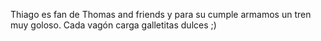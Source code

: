 Thiago es fan de Thomas and friends y para su cumple armamos un tren muy goloso.
Cada vagón carga galletitas dulces ;)